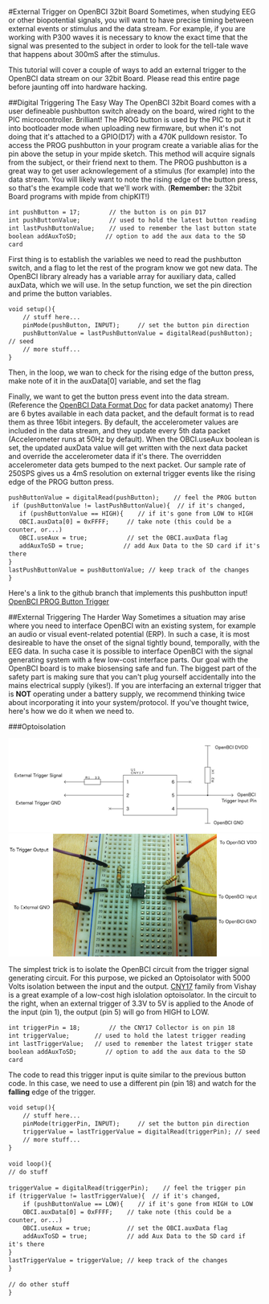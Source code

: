 #External Trigger on OpenBCI 32bit Board
Sometimes, when studying EEG or other biopotential signals, you will want to have precise timing between external events or stimulus and the data stream. For example, if you are working with P300 waves it is necessary to know the exact time that the signal was presented to the subject in order to look for the tell-tale wave that happens about 300mS after the stimulus. 

This tutorial will cover a couple of ways to add an external trigger to the OpenBCI data stream on our 32bit Board. Please read this entire page before jaunting off into hardware hacking.

##Digital Triggering The Easy Way
The OpenBCI 32bit Board comes with a user defineable pushbutton switch already on the board, wired right to the PIC microcontroller. Brilliant! The PROG button is used by the PIC to put it into bootloader mode when uploading new firmware, but when it's not doing that it's attached to a GPIO(D17) with a 470K pulldown resistor. To access the PROG pushbutton in your program create a variable alias for the pin above the setup in your mpide sketch. This method will acquire signals from the subject, or their friend next to them. The PROG pushbutton is a great way to get user acknowlegement of a stimulus (for example) into the data stream. You will likely want to note the rising edge of the button press, so that's the example code that we'll work with. (**Remember:** the 32bit Board programs with mpide from chipKIT!)

	int pushButton = 17;		// the button is on pin D17
	int pushButtonValue;		// used to hold the latest button reading
	int lastPushButtonValue;	// used to remember the last button state
	boolean addAuxToSD;        // option to add the aux data to the SD card 
First thing is to establish the variables we need to read the pushbutton switch, and a flag to let the rest of the program know we got new data. The OpenBCI library already has a variable array for auxiliary data, called auxData, which we will use. In the setup function, we set the pin direction and prime the button variables.

	void setup(){
		// stuff here...
		pinMode(pushButton, INPUT);		// set the button pin direction
		pushButtonValue = lastPushButtonValue = digitalRead(pushButton); // seed
		// more stuff...	
	}
		
Then, in the loop, we wan to check for the rising edge of the button press, make note of it in the auxData[0] variable, and set the flag 


	
Finally, we want to get the button press event into the data stream. (Reference the [OpenBCI Data Format Doc](http://docs.openbci.com/software/02-OpenBCI_Streaming_Data_Format) for data packet anatomy) There are 6 bytes available in each data packet, and the default format is to read them as three 16bit integers. By default, the accelerometer values are included in the data stream, and they update every 5th data packet (Accelerometer runs at 50Hz by default). When the OBCI.useAux boolean is set, the updated auxData value will get written with the next data packet and override the accelerometer data if it's there. The overridden accelerometer data gets bumped to the next packet. Our sample rate of 250SPS gives us a 4mS resolution on external trigger events like the rising edge of the PROG button press. 

	pushButtonValue = digitalRead(pushButton);    // feel the PROG button
     if (pushButtonValue != lastPushButtonValue){  // if it's changed,
       if (pushButtonValue == HIGH){    // if it's gone from LOW to HIGH
       OBCI.auxData[0] = 0xFFFF;	 // take note (this could be a counter, or...)
       OBCI.useAux = true;	         // set the OBCI.auxData flag
       addAuxToSD = true;           // add Aux Data to the SD card if it's there
	}
	lastPushButtonValue = pushButtonValue; // keep track of the changes
    }



Here's a link to the github branch that implements this pushbutton input!
[OpenBCI PROG Button Trigger](https://github.com/OpenBCI/OpenBCI_32bit/tree/OpenBCI_32bit_Button_Trigger)

##External Triggering The Harder Way
Sometimes a situation may arise where you need to interface OpenBCI witn an existing system, for example an audio or visual event-related potential (ERP). In such a case, it is most desireable to have the onset of the signal tightly bound, temporally, with the EEG data. In sucha case it is possible to interface OpenBCI with the signal generating system with a few low-cost interface parts. 
Our goal with the OpenBCI board is to make biosensing safe and fun. The biggest part of the safety part is making sure that you can't plug yourself accidentally into the mains electrical supply (yikes!). If you are interfacing an external trigger that is **NOT** operating under a battery supply, we recommend thinking twice about incorporating it into your system/protocol. If you've thought twice, here's how we do it when we need to.

###Optoisolation

![Optoisolator Schematic](../assets/images/ExternalTriggerWithCNY17.jpg)
![Breadboard CNY17](../assets/images/CNY17_Breadboard.jpg)

The simplest trick is to isolate the OpenBCI circuit from the trigger signal generating circuit. For this purpose, we picked an Optoisolator with 5000 Volts isolation between the input and the output. [CNY17](http://www.mouser.ee/ProductDetail/Vishay-Semiconductors/CNY17F-2X006/?qs=sGAEpiMZZMteimceiIVCB7Uit3aMEvQQFLjPtOr%2f870%3d) family from Vishay is a great example of a low-cost high islolation optoisolator. In the circuit to the right, when an external trigger of 3.3V to 5V is applied to the Anode of the input (pin 1), the output (pin 5) will go from HIGH to LOW.

	int triggerPin = 18;		// the CNY17 Collector is on pin 18
	int triggerValue;		// used to hold the latest trigger reading
	int lastTriggerValue;	// used to remember the latest trigger state
	boolean addAuxToSD;        // option to add the aux data to the SD card 

The code to read this trigger input is quite similar to the previous button code. In this case, we need to use a different pin (pin 18) and watch for the **falling** edge of the trigger.

	void setup(){
		// stuff here...
		pinMode(triggerPin, INPUT);		// set the button pin direction
		triggerValue = lastTriggerValue = digitalRead(triggerPin); // seed
		// more stuff...	
	}
	
	void loop(){
	// do stuff
	
	triggerValue = digitalRead(triggerPin);    // feel the trigger pin
    if (triggerValue != lastTriggerValue){  // if it's changed,
    	if (pushButtonValue == LOW){    // if it's gone from HIGH to LOW
        OBCI.auxData[0] = 0xFFFF;	 // take note (this could be a counter, or...)
        OBCI.useAux = true;	         // set the OBCI.auxData flag
        addAuxToSD = true;           // add Aux Data to the SD card if it's there
	}
	lastTriggerValue = triggerValue; // keep track of the changes
    }
    
    // do other stuff
    }